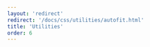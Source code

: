 ```yaml
---
layout: 'redirect'
redirect: '/docs/css/utilities/autofit.html'
title: 'Utilities'
order: 6
---
```

